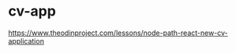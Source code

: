 # cv-app

https://www.theodinproject.com/lessons/node-path-react-new-cv-application

<!--
todo:
-scroll to change on resume
-change position of sections ^ or v
-focus gpa if check box
-polish comments and code

bugs:
-on new ed, gpa check no show GPA in resume

-->
